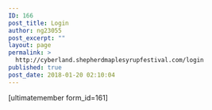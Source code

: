 ```yaml
---
ID: 166
post_title: Login
author: ng23055
post_excerpt: ""
layout: page
permalink: >
  http://cyberland.shepherdmaplesyrupfestival.com/login
published: true
post_date: 2018-01-20 02:10:04
---
```

[ultimatemember form_id=161]
